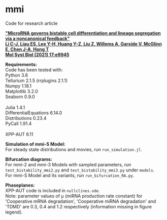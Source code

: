 # mmi
Code for research article 

<a href="http://dx.doi.org/10.15252/msb.20209945">__"MicroRNA governs bistable cell differentiation and lineage segregation via a noncanonical feedback"<br>
Li C-J, Liau ES, Lee Y-H, Huang Y-Z, Liu Z, Willems A, Garside V, McGlinn E, Chen J-A, Hong T<br>
Mol Syst Biol (2021) 17:e9945__</a>


__Requirements:__<br>
Code has been tested with:<br>
Python 3.6<br>
Tellurium 2.1.5 (rrplugins 2.1.1)<br>
Numpy 1.18.1<br>
Matplotlib 3.2.0<br>
Seaborn 0.9.0<br><br>
Julia 1.4.1<br>
DifferentialEquations 6.14.0<br>
Distributions 0.23.4<br>
PyCall 1.91.4<br><br>
XPP-AUT 6.11

__Simulation of mmi-S Model:__<br>
For steady state distributions and movies, run `run_simulation.jl`.<br>


__Bifurcation diagrams:__<br>
For mmi-2 and mmi-3 Models with sampled parameters, run `test_bistability_mmi2.py` and `test_bistability_mmi3.py` under `models`. <br>
For mmi-S Model and its variants, run `run_bifurcation_RA.py`.


__Phaseplanes:__<br>
XPP-AUT code is included in `nullclines.ode`.<br>
Note: parameter values of &#956; (miRNA production rate constant) for 'Cooperative mRNA degradation', 'Cooperative miRNA degradation' and 'TDMD' are 0.3, 0.4 and 1.2 respectively (information missing in figure legend).
